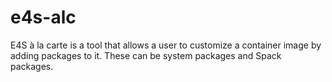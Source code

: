 # e4s-alc
E4S à la carte is a tool that allows a user to customize a container image by adding packages to it. These can be system packages and Spack packages. 
